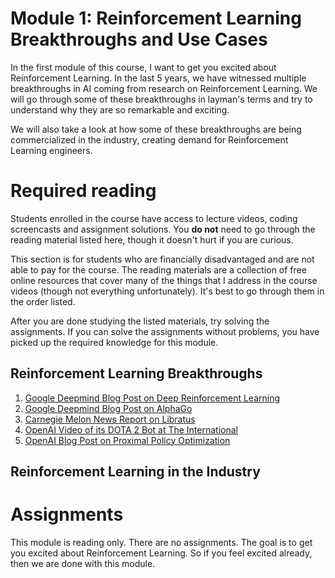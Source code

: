 # Module 1: Reinforcement Learning Breakthroughs and Use Cases

In the first module of this course, I want to get you excited about Reinforcement Learning. In the last 5 years, we have witnessed
multiple breakthroughs in AI coming from research on Reinforcement Learning. We will go through some of these breakthroughs in 
layman's terms and try to understand why they are so remarkable and exciting. 

We will also take a look at how some of these breakthroughs are being commercialized in the industry, creating demand for 
Reinforcement Learning engineers.

# Required reading

Students enrolled in the course have access to lecture videos, coding screencasts and assignment solutions. You **do not** need to 
go through the reading material listed here, though it doesn't hurt if you are curious.

This section is for students who are financially disadvantaged and are not able to pay for the course. The reading materials are a 
collection of free online resources that cover many of the things that I address in the course videos (though not everything 
unfortunately). It's best to go through them in the order listed. 

After you are done studying the listed materials, try solving the assignments. If you can solve the assignments without problems, 
you have picked up the required knowledge for this module.

## Reinforcement Learning Breakthroughs

1. [Google Deepmind Blog Post on Deep Reinforcement Learning](https://deepmind.com/blog/deep-reinforcement-learning/)
2. [Google Deepmind Blog Post on AlphaGo](https://deepmind.com/research/alphago/)
3. [Carnegie Melon News Report on Libratus](https://www.cmu.edu/news/stories/archives/2017/december/ai-inner-workings.html)
4. [OpenAI Video of its DOTA 2 Bot at The International](https://openai.com/the-international/)
5. [OpenAI Blog Post on Proximal Policy Optimization](https://blog.openai.com/openai-baselines-ppo/)

## Reinforcement Learning in the Industry

# Assignments

This module is reading only. There are no assignments. The goal is to get you excited about Reinforcement Learning. So if you 
feel excited already, then we are done with this module.
